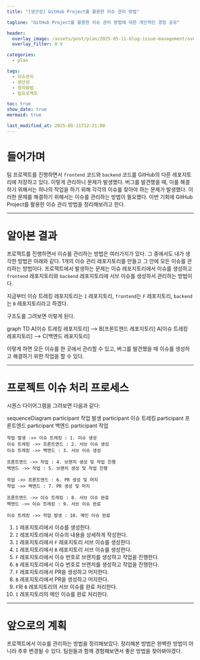 ```yaml
---
title: "[생산성] GitHub Project를 활용한 이슈 관리 방법"

tagline: "GitHub Project를 활용한 이슈 관리 방법에 대한 개인적인 경험 공유"

header:
  overlay_image: /assets/post/plan/2025-05-11-blog-issue-management/overlay.png
  overlay_filter: 0.9

categories:
  - plan

tags:
  - 이슈관리
  - 생산성
  - 정리방법
  - 팀프로젝트

toc: true
show_date: true
mermaid: true

last_modified_at: 2025-05-11T12:21:00
---
```


# 들어가며

팀 프로젝트를 진행하면서 `frontend` 코드와 `backend` 코드를 GitHub의 다른 레포지토리에 저장하고 있다. 이렇게 관리하니 문제가 발생했다. 버그를 발견했을 때, 이를 해결하기 위해서는 하나의 작업을 하기 위해 각각의 이슈를 찾아야 하는 문제가 발생했다. 이러한 문제를 해결하기 위해서는 이슈를 관리하는 방법이 필요했다. 이번 기회에 GitHub Project를 활용한 이슈 관리 방법을 정리해보려고 한다.

---

# 알아본 결과
프로젝트를 진행하면서 이슈를 관리하는 방법은 여러가지가 있다. 그 중에서도 내가 생각한 방법은 아래와 같다. 1개의 이슈 관리 레포지토리를 만들고 그 안에 모든 이슈를 관리하는 방법이다. 프로젝트에서 발생하는 문제는 이슈 레포지토리에서 이슈를 생성하고 `frontend` 레포지토리와 `backend` 레포지토리에 서브 이슈를 생성하서 관리하는 방법이다.

지금부터 이슈 트레킹 레포지토리는 `I` 레포지토리, `frontend`는 `F` 레포지토리, `backend`는 `B` 레포지토리라고 하겠다.

구조도를 그려보면 이렇게 된다.

<div class="mermaid mermaid-center">
graph TD
    A[이슈 트레킹 레포지토리] --> B[프론트엔드 레포지토리]
    A[이슈 트레킹 레포지토리] --> C[백엔드 레포지토리]
</div>

이렇게 하면 모든 이슈를 한 곳에서 관리할 수 있고, 버그를 발견했을 때 이슈를 생성하고 해결하기 위한 작업을 할 수 있다.

---

# 프로젝트 이슈 처리 프로세스

시퀀스 다이어그램을 그려보면 다음과 같다:

<div class="mermaid mermaid-center">
sequenceDiagram
    participant 작업 발생
    participant 이슈 트레킹
    participant 프론트엔드
    participant 백엔드
    participant 작업

    작업 발생 ->> 이슈 트레킹 : 1. 이슈 생성
    이슈 트레킹 ->> 프론트엔드 : 2. 서브 이슈 생성
    이슈 트레킹 ->> 백엔드 : 3. 서브 이슈 생성

    프론트엔드 ->> 작업 : 4. 브랜치 생성 및 작업 진행
    백엔드 ->> 작업 : 5. 브랜치 생성 및 작업 진행

    작업 ->> 프론트엔드 : 6. PR 생성 및 머지
    작업 ->> 백엔드 : 7. PR 생성 및 머지

    프론트엔드 ->> 이슈 트레킹 : 8. 서브 이슈 완료
    백엔드 ->> 이슈 트레킹 : 9. 서브 이슈 완료

    이슈 트레킹 ->> 작업 발생 : 10. 메인 이슈 완료
</div>

1. `I` 레포지토리에서 이슈를 생성한다.
2. `I` 레포지토리에서 이슈의 내용을 상세하게 작성한다.
3. `I` 레포지토리에서 `F` 레포지토리 서브 이슈를 생성한다.
4. `I` 레포지토리에서 `B` 레포지토리 서브 이슈를 생성한다.
5. `F` 레포지토리에서 이슈 번호로 브랜치를 생성하고 작업을 진행한다.
6. `B` 레포지토리에서 이슈 번호로 브랜치를 생성하고 작업을 진행한다.
7. `F` 레포지토리에서 PR을 생성하고 머지한다.
8. `B` 레포지토리에서 PR을 생성하고 머지한다.
9. `F`와 `B` 레포지토리의 서브 이슈를 완료 처리한다.
10. `I` 레포지토리의 메인 이슈를 완료 처리한다.

---

# 앞으로의 계획

프로젝트에서 이슈를 관리하는 방법을 정리해보았다. 정리해본 방법은 완벽한 방법이 아니라 추후 변경될 수 있다. 팀원들과 함께 경험해보면서 좋은 방법을 찾아봐야겠다.